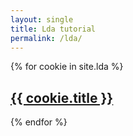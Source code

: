 ```yaml
---
layout: single
title: Lda tutorial
permalink: /lda/
---
```

{% for cookie in site.lda %}
  <div class="cookie">
    <h2><a href="{{ cookie.url }}">{{ cookie.title }}</a></h2>
  </div>
{% endfor %}
